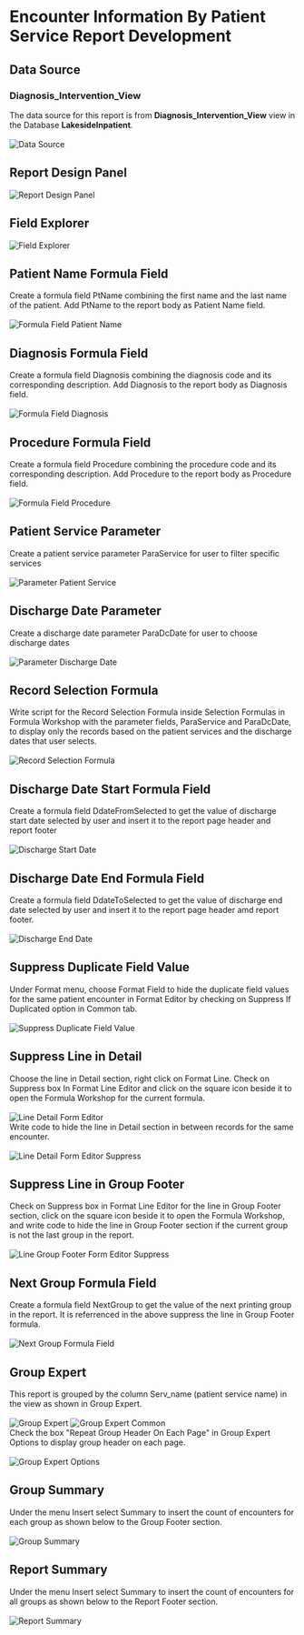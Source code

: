 # Encounter Information By Patient Service Report Development
## Data Source 
### Diagnosis_Intervention_View
The data source for this report is from <b>Diagnosis_Intervention_View</b> view in the Database <b>LakesideInpatient</b>. 
<br><br>![Data Source](images/DatabaseExpert.png)
## Report Design Panel
![Report Design Panel](images/DesignPanel.png)
## Field Explorer
![Field Explorer](images/FieldExplorer.png)
## Patient Name Formula Field
Create a formula field PtName combining the first name and the last name of the patient. Add PtName to the report body as Patient Name field.
<br><br>![Formula Field Patient Name](images/FormulaField_PatientName.png)
## Diagnosis Formula Field
Create a formula field Diagnosis combining the diagnosis code and its corresponding description. Add Diagnosis to the report body as Diagnosis field.
<br><br>![Formula Field Diagnosis](images/FormulaField_Diagnosis.png)
## Procedure Formula Field
Create a formula field Procedure combining the procedure code and its corresponding description. Add Procedure to the report body as Procedure field.
<br><br>![Formula Field Procedure](images/FormulaField_Procedure.png)
## Patient Service Parameter
Create a patient service parameter ParaService for user to filter specific services 
<br><br>![Parameter Patient Service](images/Parameter_Service.png)
## Discharge Date Parameter
Create a discharge date parameter ParaDcDate for user to choose discharge dates
<br><br>![Parameter Discharge Date](images/Parameter_DischargeDate.png)
## Record Selection Formula
Write script for the Record Selection Formula inside Selection Formulas in Formula Workshop with the parameter fields, ParaService and ParaDcDate, to display only the records based on the patient services and the discharge dates that user selects. 
<br><br>![Record Selection Formula](images/RecordSelection.png)
## Discharge Date Start Formula Field
Create a formula field DdateFromSelected to get the value of discharge start date selected by user and insert it to the report page header and report footer
<br><br>![Discharge Start Date](images/FormulaField_DischargeDateFrom.png)
## Discharge Date End Formula Field
Create a formula field DdateToSelected to get the value of discharge end date selected by user and insert it to the report page header amd report footer.
<br><br>![Discharge End Date](images/FormulaField_DischargeDateTo.png)
## Suppress Duplicate Field Value
Under Format menu, choose Format Field to hide the duplicate field values for the same patient encounter in Format Editor by checking on Suppress If Duplicated option in Common tab. 
<br><br>![Suppress Duplicate Field Value](images/FieldFormatEditor.png)
## Suppress Line in Detail
Choose the line in Detail section, right click on Format Line. Check on Suppress box In Format Line Editor and click on the square icon beside it to open the Formula Workshop for the current formula.
<br><br>![Line Detail Form Editor](images/LineDetails_FormatEditor.png)<br>
Write code to hide the line in Detail section in between records for the same encounter.
<br><br>![Line Detail Form Editor Suppress](images/LineDetails_FormatEditor_Suppress.png)
## Suppress Line in Group Footer
Check on Suppress box in Format Line Editor for the line in Group Footer section, click on the square icon beside it to open the Formula Workshop, and write code to hide the line in Group Footer section if the current group is not the last group in the report. 
<br><br>![Line Group Footer Form Editor Suppress](images/LineGroupFooter_FormatEditor_Suppress.png)
## Next Group Formula Field
Create a formula field NextGroup to get the value of the next printing group in the report. It is referrenced in the above suppress the line in Group Footer formula.   
<br>![Next Group Formula Field](images/FormulaField_NextGroup.png)
## Group Expert
This report is grouped by the column Serv_name (patient service name) in the view as shown in Group Expert.
<br><br>![Group Expert](images/GroupExpert.png)
![Group Expert Common](images/GroupExpertCommon.png)
<br>Check the box "Repeat Group Header On Each Page" in Group Expert Options to display group header on each page.
<br><br>![Group Expert Options](images/GroupExpertOptions.png)
## Group Summary
Under the menu Insert select Summary to insert the count of encounters for each group as shown below to the Group Footer section.
<br><br>![Group Summary](images/GroupSummary.png)
## Report Summary
Under the menu Insert select Summary to insert the count of encounters for all groups as shown below to the Report Footer section.
<br><br>![Report Summary](images/ReportSummaryInsert.png)
